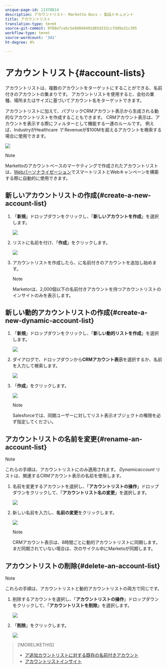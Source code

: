 ```yaml
---
unique-page-id: 11378814
description: アカウントリスト- Marketto Docs — 製品ドキュメント
title: アカウントリスト
translation-type: tm+mt
source-git-commit: 9f88e7cebc5e9d0d4491d65d332ccfdd9a31c395
workflow-type: tm+mt
source-wordcount: '341'
ht-degree: 0%

---
```



# アカウントリスト{#account-lists}

アカウントリストは、複数のアカウントをターゲットにすることができる、名前付きのアカウントの集まりです。 アカウントリストを使用すると、会社の業種、場所またはサイズに基づいてアカウント名をターゲットできます。

アカウントリストに加えて、パブリックCRMアカウント表示から生成される動的なアカウントリストを作成することもできます。 CRMアカウント表示は、アカウントを表示する際にフィルターとして機能する一連のルールです。 例えば、IndustryがHealthcare *で* Revenueが$100Mを超えるアカウントを検索する場合に使用できます。

![](assets/one.png)

>[!NOTE]
>
>Markettoのアカウントベースのマーケティングで作成されたアカウントリストは、[Webパーソナライゼーション](/help/marketo/product-docs/web-personalization/using-web-segments/web-segments.md)でスマートリストとWebキャンペーンを構築する際に自動的に使用できます。

## 新しいアカウントリストの作成{#create-a-new-account-list}

1. 「**新規**」ドロップダウンをクリックし、「**新しいアカウントを作成**」を選択します。

   ![](assets/1a.png)

1. リストに名前を付け、「**作成**」をクリックします。

   ![](assets/three-0.png)

1. アカウントリストを作成したら、[](/help/marketo/product-docs/target-account-management/target/named-accounts/add-an-existing-named-account-to-an-account-list.md)に名前付きのアカウントを追加し始めます。

   >[!NOTE]
   >
   >Marketorは、2,000個以下の名前付きアカウントを持つアカウントリストのインサイトのみを表示します。

## 新しい動的アカウントリストの作成{#create-a-new-dynamic-account-list}

1. 「**新規**」ドロップダウンをクリックし、「**新しい動的リストを作成**」を選択します。

   ![](assets/1.png)

1. ダイアログで、ドロップダウンから&#x200B;**CRMアカウント表示**&#x200B;を選択するか、名前を入力して検索します。

   ![](assets/image2017-7-18-9-48-23.png)

1. 「**作成**」をクリックします。

   ![](assets/step4.jpg)

   >[!NOTE]
   >
   >Salesforceでは、同期ユーザーに対してリスト表示オブジェクトの権限を必ず指定してください。

## アカウントリストの名前を変更{#rename-an-account-list}

>[!NOTE]
>
>これらの手順は、アカウントリストにのみ適用されます。 _Dynamicaccount_ リストは、関連するCRMアカウント表示の名前を使用します。

1. 名前を変更するアカウントを選択し、「**アカウントリストの操作**」ドロップダウンをクリックして、「**アカウントリスト名の変更**」を選択します。

   ![](assets/three.png)

1. 新しい名前を入力し、**名前の変更**&#x200B;をクリックします。

   ![](assets/four.png)

   >[!NOTE]
   >
   >CRMアカウント表示は、8時間ごとに動的アカウントリストに同期します。 まだ同期されていない場合は、次のサイクル中にMarketoが同期します。

## アカウントリストの削除{#delete-an-account-list}

>[!NOTE]
>
>これらの手順は、アカウントリストと動的アカウントリストの両方で同じです。

1. 削除するアカウントを選択し、「**アカウントリストの操作**」ドロップダウンをクリックして、「**アカウントリストを削除**」を選択します。

   ![](assets/five.png)

1. 「**削除**」をクリックします。

   ![](assets/six.png)

>[!MORELIKETHIS]
>
>* [ア追加カウントリストに対する既存の名前付きアカウント](/help/marketo/product-docs/target-account-management/target/named-accounts/add-an-existing-named-account-to-an-account-list.md)
>* [アカウントリストインサイト](/help/marketo/product-docs/target-account-management/measure/account-list-insights.md)


